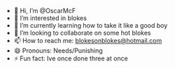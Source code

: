 - 👋 Hi, I’m @OscarMcF
- 👀 I’m interested in blokes
- 🌱 I’m currently learning how to take it like a good boy
- 💞️ I’m looking to collaborate on some hot blokes
- 📫 How to reach me: blokesonblokes@hotmail.com
- 😄 Pronouns: Needs/Punishing
- ⚡ Fun fact: Ive once done three at once

<!---
OscarMcF/OscarMcF is a ✨ special ✨ repository because its `README.md` (this file) appears on your GitHub profile.
You can click the Preview link to take a look at your changes.
--->
